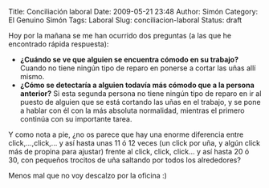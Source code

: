 Title: Conciliación laboral
Date: 2009-05-21 23:48
Author: Simón
Category: El Genuino Simón
Tags: Laboral
Slug: conciliacion-laboral
Status: draft

Hoy por la mañana se me han ocurrido dos preguntas (a las que he
encontrado rápida respuesta):

-   **¿Cuándo se ve que alguien se encuentra cómodo en su trabajo?**
    Cuando no tiene ningún tipo de reparo en ponerse a cortar las uñas
    allí mismo.
-   **¿Cómo se detectaría a alguien todavía más cómodo que a la persona
    anterior?** Si esta segunda persona no tiene ningún tipo de reparo
    en ir al puesto de alguien que se está cortando las uñas en el
    trabajo, y se pone a hablar con él con la más absoluta normalidad,
    mientras el primero continúa con su importante tarea.

Y como nota a pie, ¿no os parece que hay una enorme diferencia entre
click,...,click,... y así hasta unas 11 ó 12 veces (un click por uña, y
algún click más de propina para ajustar) frente al click, click,
click... y así hasta 20 ó 30, con pequeños trocitos de uña saltando por
todos los alrededores?

Menos mal que no voy descalzo por la oficina :)
